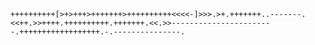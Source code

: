 ```++++++++++[>+>+++>+++++++>++++++++++<<<<-]>>>.>+.+++++++..-------.<<++.>>++++.++++++++++.+++++++.<<.>>-----------------------.++++++++++++++++++.-.---------------.```
